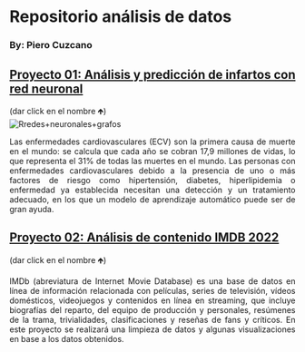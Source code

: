 # Repositorio análisis de datos
### By: Piero Cuzcano

## [Proyecto 01: Análisis y predicción de infartos con red neuronal](https://github.com/piero0090/RepoData01/blob/master/DataAnalysis01.ipynb)
(dar click en el nombre 🡹)<br />
![Rredes+neuronales+grafos](https://github.com/piero0090/Data_AnalysisPage/assets/72714591/9966dac2-69a2-4313-a647-b55f9cf032ef)
<p style="text-align: justify;">Las enfermedades cardiovasculares (ECV) son la primera causa de muerte en el mundo: se calcula que cada año se cobran 17,9 millones de vidas, lo que representa el 31% de todas las muertes en el mundo. Las personas con enfermedades cardiovasculares debido a la presencia de uno o más factores de riesgo como hipertensión, diabetes, hiperlipidemia o enfermedad ya establecida necesitan una detección y un tratamiento adecuado, en los que un modelo de aprendizaje automático puede ser de gran ayuda.</p>


## [Proyecto 02: Análisis de contenido IMDB 2022](https://github.com/piero0090/RepoData2/blob/main/Python_Analisis.ipynb)
(dar click en el nombre 🡹)<br />

<p style="text-align: justify;">IMDb (abreviatura de Internet Movie Database) es una base de datos en línea de información relacionada con películas, series de televisión, vídeos domésticos, videojuegos y contenidos en línea en streaming, que incluye biografías del reparto, del equipo de producción y personales, resúmenes de la trama, trivialidades, clasificaciones y reseñas de fans y críticos. En este proyecto se realizará una limpieza de datos y algunas visualizaciones en base a los datos obtenidos.</p>
